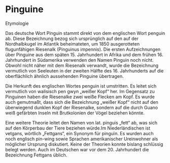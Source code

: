 # Pinguine

Etymologie

Das deutsche Wort Pinguin stammt direkt von dem englischen Wort penguin ab. Diese Bezeichnung bezog sich ursprünglich auf den auf der Nordhalbkugel im Atlantik beheimateten, um 1850 ausgerotteten flugunfähigen Riesenalk (Pinguinus impennis). Die ersten Aufzeichnungen über Pinguine aus dem späten 15. Jahrhundert in Afrika und dem frühen 16. Jahrhundert in Südamerika verwenden den Namen Pinguin noch nicht. Obwohl nicht näher mit dem Riesenalk verwandt, wurde die Bezeichnung vermutlich von Seeleuten in der zweiten Hälfte des 16. Jahrhunderts auf die oberflächlich ähnlich aussehenden Pinguine übertragen.

Die Herkunft des englischen Wortes penguin ist umstritten. Es leitet sich vermutlich von walisisch pen gwyn „weißer Kopf“ her. Im Gegensatz zu Pinguinen haben die Riesenalke zwei weiße Flecken am Kopf. Es wurde auch gemutmaßt, dass sich die Bezeichnung „weißer Kopf“ nicht auf den überwiegend dunklen Kopf der Riesenalke, sondern auf die durch Guano weiß gefärbten Inseln mit Brutkolonien der Vögel beziehen könnte.

Eine weitere Theorie leitet den Namen von lat. pinguis „fett“ ab, was sich auf den Körperbau der Tiere beziehen würde.Im Niederländischen ist vetgans, wörtlich „Fettgans“, ein Synonym für pinguïn. Es wurden auch noch englisch pin-wing sowie Sprachen amerikanischer Ureinwohner als möglicher Ursprung diskutiert. Keine der Theorien konnte bislang schlüssig belegt werden. Auch im Deutschen war vor dem 20. Jahrhundert die Bezeichnung Fettgans üblich.
